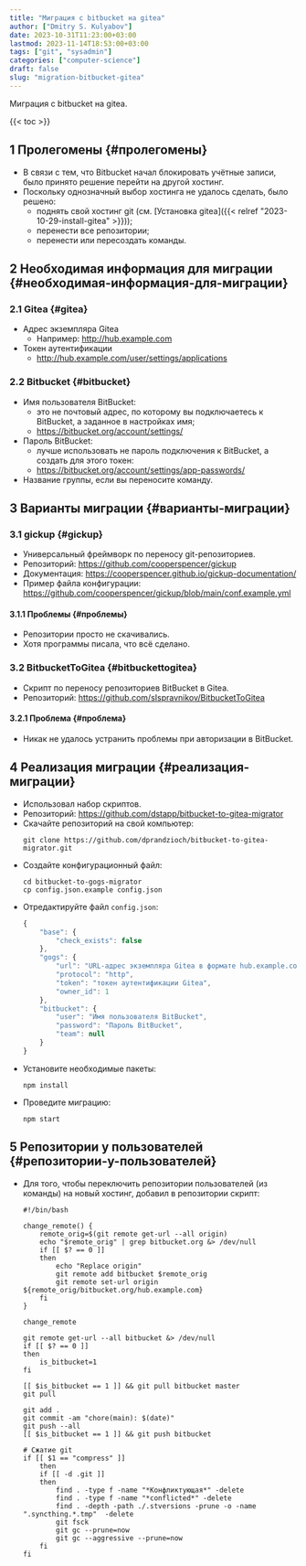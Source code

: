 ```yaml
---
title: "Миграция с bitbucket на gitea"
author: ["Dmitry S. Kulyabov"]
date: 2023-10-31T11:23:00+03:00
lastmod: 2023-11-14T18:53:00+03:00
tags: ["git", "sysadmin"]
categories: ["computer-science"]
draft: false
slug: "migration-bitbucket-gitea"
---
```


Миграция с bitbucket на gitea.

<!--more-->

{{< toc >}}


## <span class="section-num">1</span> Пролегомены {#пролегомены}

-   В связи с тем, что Bitbucket начал блокировать учётные записи, было принято решение перейти на другой хостинг.
-   Поскольку однозначный выбор хостинга не удалось сделать, было решено:
    -   поднять свой хостинг git (см. [Установка gitea]({{< relref "2023-10-29-install-gitea" >}}));
    -   перенести все репозитории;
    -   перенести или пересоздать команды.


## <span class="section-num">2</span> Необходимая информация для миграции {#необходимая-информация-для-миграции}


### <span class="section-num">2.1</span> Gitea {#gitea}

-   Адрес экземпляра Gitea
    -   Например: <http://hub.example.com>
-   Токен аутентификации
    -   <http://hub.example.com/user/settings/applications>


### <span class="section-num">2.2</span> Bitbucket {#bitbucket}

-   Имя пользователя BitBucket:
    -   это не почтовый адрес, по которому вы подключаетесь к BitBucket, а заданное в настройках имя;
    -   <https://bitbucket.org/account/settings/>
-   Пароль BitBucket:
    -   лучше использовать не пароль подключения к BitBucket, а создать для этого токен:
    -   <https://bitbucket.org/account/settings/app-passwords/>
-   Название группы, если вы переносите команду.


## <span class="section-num">3</span> Варианты миграции {#варианты-миграции}


### <span class="section-num">3.1</span> gickup {#gickup}

-   Универсальный фреймворк по переносу git-репозиториев.
-   Репозиторий: <https://github.com/cooperspencer/gickup>
-   Документация: <https://cooperspencer.github.io/gickup-documentation/>
-   Пример файла конфигурации: <https://github.com/cooperspencer/gickup/blob/main/conf.example.yml>


#### <span class="section-num">3.1.1</span> Проблемы {#проблемы}

-   Репозитории просто не скачивались.
-   Хотя программы писала, что всё сделано.


### <span class="section-num">3.2</span> BitbucketToGitea {#bitbuckettogitea}

-   Скрипт по переносу репозиториев BitBucket в Gitea.
-   Репозиторий: <https://github.com/sIspravnikov/BitbucketToGitea>


#### <span class="section-num">3.2.1</span> Проблема {#проблема}

-   Никак не удалось устранить проблемы при авторизации в BitBucket.


## <span class="section-num">4</span> Реализация миграции {#реализация-миграции}

-   Использовал набор скриптов.
-   Репозиторий: <https://github.com/dstapp/bitbucket-to-gitea-migrator>
-   Скачайте репозиторий на свой компьютер:
    ```shell
    git clone https://github.com/dprandzioch/bitbucket-to-gitea-migrator.git
    ```
-   Создайте конфигурационный файл:
    ```shell
    cd bitbucket-to-gogs-migrator
    cp config.json.example config.json
    ```

<!--listend-->

-   Отредактируйте файл `config.json`:
    ```js
    {
        "base": {
            "check_exists": false
        },
        "gogs": {
            "url": "URL-адрес экземпляра Gitea в формате hub.example.com",
            "protocol": "http",
            "token": "токен аутентификации Gitea",
            "owner_id": 1
        },
        "bitbucket": {
            "user": "Имя пользователя BitBucket",
            "password": "Пароль BitBucket",
            "team": null
        }
    }
    ```
-   Установите необходимые пакеты:
    ```shell
    npm install
    ```
-   Проведите миграцию:
    ```shell
    npm start
    ```


## <span class="section-num">5</span> Репозитории у пользователей {#репозитории-у-пользователей}

-   Для того, чтобы переключить репозитории пользователей (из команды) на новый хостинг, добавил в репозитории скрипт:
    ```shell
    #!/bin/bash

    change_remote() {
        remote_orig=$(git remote get-url --all origin)
        echo "$remote_orig" | grep bitbucket.org &> /dev/null
        if [[ $? == 0 ]]
        then
            echo "Replace origin"
            git remote add bitbucket $remote_orig
            git remote set-url origin ${remote_orig/bitbucket.org/hub.example.com}
        fi
    }

    change_remote

    git remote get-url --all bitbucket &> /dev/null
    if [[ $? == 0 ]]
    then
        is_bitbucket=1
    fi

    [[ $is_bitbucket == 1 ]] && git pull bitbucket master
    git pull

    git add .
    git commit -am "chore(main): $(date)"
    git push --all
    [[ $is_bitbucket == 1 ]] && git push bitbucket

    # Сжатие git
    if [[ $1 == "compress" ]]
        then
        if [[ -d .git ]]
        then
            find . -type f -name "*Конфликтующая*" -delete
            find . -type f -name "*conflicted*" -delete
            find . -depth -path ./.stversions -prune -o -name ".syncthing.*.tmp"  -delete
            git fsck
            git gc --prune=now
            git gc --aggressive --prune=now
        fi
    fi
    ```
